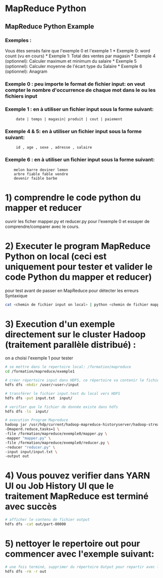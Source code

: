 # MapReduce Python
## MapReduce Python Example

### Exemples : 
Vous êtes sensés faire que l'exemple 0 et l'exemple 1
	* Exemple 0: word count (vu en cours)
	* Exemple 1: Total des ventes par magasin
	* Exemple 4 (optionnel): Calculer maximum et minimum du salaire
	* Exemple 5 (optionnel): Calculer moyenne de l'écart type du Salaire
	* Exemple 6 (optionnel): Anagram 

### Exemple 0 : peu importe le format de fichier input: on veut compter le nombre d'occurrence de chaque mot dans le ou les fichiers input

### Exemple 1 : en à utiliser un fichier input sous la forme suivant:

		 date | temps | magasin| produit | cout | paiement

### Exemple 4 & 5: en à utiliser un fichier input sous la forme suivant:   

		 id , age , sexe , adresse , salaire

### Exemple 6 : en à utiliser un fichier input sous la forme suivant:

		melon barre deviner lemon
		arbre fiable fable vendre
		devenir faible barbe

# 1) comprendre le code python du mapper et reducer
ouvrir les ficher mapper.py et reducer.py pour l'exemple 0 et essayer de comprendre/comparer avec le cours.

# 2) Executer le program MapReduce Python on local (ceci est uniquement pour tester et valider le code Python du mapper et reducer)
pour test avant de passer en MapReduce pour détecter les erreurs Syntaxique
```bash
cat <chemin de fichier input on local> | python <chemin de fichier mapper.py on local> | python <chemin de fichier reducer.py on local>
```

# 3) Execution d'un exemple directement sur le cluster Hadoop (traitement parallèle distribué) :
on a choisi l'exemple 1 pour tester


```bash
# se mettre dans le repertoire local: /formation/mapreduce
cd /formation/mapreduce/exemple1
```

```bash
# créer répertoire input dans HDFS, ce répertoire va contenir le fichier de donnée input.txt
hdfs dfs -mkdir /user/<user>/input
```

```bash
# transférer le fichier input.text du local vers HDFS
hdfs dfs -put input.txt  input/ 
```
```bash
# verifier que le fichier de donnée existe dans hdfs
hdfs dfs -ls  input/ 
```

```bash
# execution Program Mapreduce
hadoop jar /usr/hdp/current/hadoop-mapreduce-historyserver/hadoop-streaming.jar \
-Dmaperd.reduce,tasks=1 \
-file /formation/mapreduce/exemple0/mapper.py \
-mapper "mapper.py" \
-file /formation/mapreduce/exemple0/reducer.py \
-reducer "reducer.py" \
-input input/input.txt \
-output out 
```
# 4) Vous pouvez verifier dans YARN UI ou Job History UI que le traitement MapReduce est terminé avec succès

```bash
# afficher le contenu de fichier output
hdfs dfs -cat out/part-00000 
```
# 5) nettoyer le repertoire out pour commencer avec l'exemple suivant:
```bash
# une fois terminé, supprimer du répertoire Output pour repartir avec l'exemple suivant (sinon utiliser un autre repertoire output)
hdfs dfs -rm -r out
```
